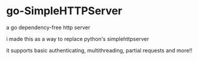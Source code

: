 # go-SimpleHTTPServer
a go dependency-free http server


i made this as a way to replace python's simplehttpserver

it supports basic authenticating, multithreading, partial requests and more!!
